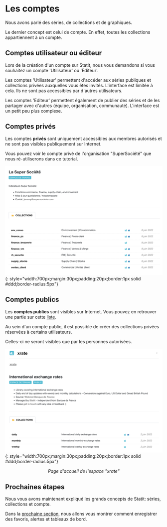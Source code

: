# Les comptes

Nous avons parlé des séries, de collections et de graphiques.

Le dernier concept est celui de compte. En effet, toutes les collections appartiennent à un compte.

## Comptes utilisateur ou éditeur

Lors de la création d'un compte sur Statit, nous vous demandons si vous souhaitez un compte 'Utilisateur' ou 'Editeur'.

Les comptes 'Utilisateur' permettent d'accéder aux séries publiques et collections privées auxquelles vous êtes invités. L'interface est limitée à cela. Ils ne sont pas accessibles par d'autres utilisateurs.

Les comptes 'Editeur' permettent également de publier des séries et de les partager avec d'autres (équipe, organisation, communauté). L'interface est un petit peu plus complexe.


## Comptes privés

Les comptes **privés** sont uniquement accessibles aux membres autorisés et ne sont pas visibles publiquement sur Internet.

Vous pouvez voir le compte privé de l'organisation "SuperSociété" que nous ré-utiliserons dans ce tutorial.

![Espace de travail](/img/user-fr_gs_workspaces_0.png){: style="width:700px;margin:30px;padding:20px;border:1px solid #ddd;border-radius:5px"}

## Comptes publics

Les **comptes publics** sont visibles sur Internet. Vous pouvez en retrouver une partie sur cette [liste](https://www.gostatit.com/public).

Au sein d'un compte public, il est possible de créer des collections privées réservées à certains utilisateurs.

Celles-ci ne seront visibles que par les personnes autorisées.

![Espace de travail](/img/user-fr_gs_workspaces_1.png){: style="width:700px;margin:30px;padding:20px;border:1px solid #ddd;border-radius:5px"}
<figcaption align = "center"><i>Page d'accueil de l'espace "xrate"</i></figcaption>


## Prochaines étapes

Nous vous avons maintenant expliqué les grands concepts de Statit: séries, collections et compte.

Dans la [prochaine section](/favs), nous allons vous montrer comment enregistrer des favoris, alertes et tableaux de bord.
